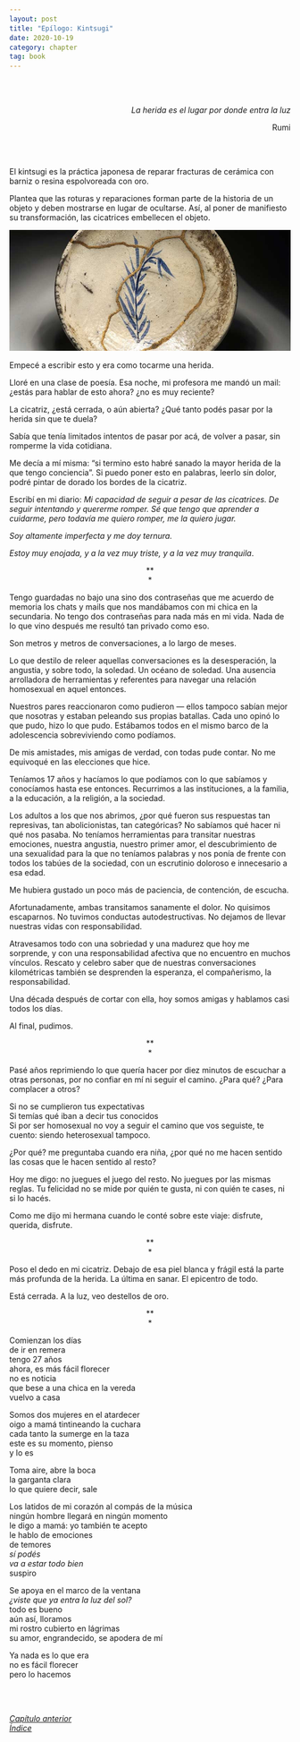```yaml
---
layout: post
title: "Epílogo: Kintsugi"
date: 2020-10-19
category: chapter
tag: book
---
```

<br>
<br>

<p style="text-align: right">
<em>La herida es el lugar por donde entra la luz</em></p>
<p style="text-align: right">
Rumi</p>
<br>
<br>

El kintsugi es la práctica japonesa de reparar fracturas de cerámica con barniz o resina espolvoreada con oro.

Plantea que las roturas y reparaciones forman parte de la historia de un objeto y deben mostrarse en lugar de ocultarse. Así, al poner de manifiesto su transformación, las cicatrices embellecen el objeto.

![image](/assets/img/image1.png)


Empecé a escribir esto y era como tocarme una herida.

Lloré en una clase de poesía. Esa noche, mi profesora me mandó un mail: ¿estás para hablar de esto ahora? ¿no es muy reciente?

La cicatriz, ¿está cerrada, o aún abierta? ¿Qué tanto podés pasar por la herida sin que te duela?

Sabía que tenía limitados intentos de pasar por acá, de volver a pasar, sin romperme la vida cotidiana.

Me decía a mí misma: “si termino esto habré sanado la mayor herida de la que tengo conciencia”. Si puedo poner esto en palabras, leerlo sin dolor, podré pintar de dorado los bordes de la cicatriz.

Escribí en mi diario: _Mi capacidad de seguir a pesar de las cicatrices. De seguir intentando y quererme romper. Sé que tengo que aprender a cuidarme, pero todavía me quiero romper, me la quiero jugar._

_Soy altamente imperfecta y me doy ternura._

_Estoy muy enojada, y a la vez muy triste, y a la vez muy tranquila_.


<p style="text-align: center;">
**<br>
*<br>
</p>


Tengo guardadas no bajo una sino dos contraseñas que me acuerdo de memoria los chats y mails que nos mandábamos con mi chica en la secundaria. No tengo dos contraseñas para nada más en mi vida. Nada de lo que vino después me resultó tan privado como eso.

Son metros y metros de conversaciones, a lo largo de meses.

Lo que destilo de releer aquellas conversaciones es la desesperación, la angustia, y sobre todo, la soledad. Un océano de soledad. Una ausencia arrolladora de herramientas y referentes para navegar una relación homosexual en aquel entonces.

Nuestros pares reaccionaron como pudieron — ellos tampoco sabían mejor que nosotras y estaban peleando sus propias batallas. Cada uno opinó lo que pudo, hizo lo que pudo. Estábamos todos en el mismo barco de la adolescencia sobreviviendo como podíamos.

De mis amistades, mis amigas de verdad, con todas pude contar. No me equivoqué en las elecciones que hice.

Teníamos 17 años y hacíamos lo que podíamos con lo que sabíamos y conocíamos hasta ese entonces. Recurrimos a las instituciones, a la familia, a la educación, a la religión, a la sociedad.

Los adultos a los que nos abrimos, ¿por qué fueron sus respuestas tan represivas, tan abolicionistas, tan categóricas? No sabíamos qué hacer ni qué nos pasaba. No teníamos herramientas para transitar nuestras emociones, nuestra angustia, nuestro primer amor, el descubrimiento de una sexualidad para la que no teníamos palabras y nos ponía de frente con todos los tabúes de la sociedad, con un escrutinio doloroso e innecesario a esa edad.

Me hubiera gustado un poco más de paciencia, de contención, de escucha.

Afortunadamente, ambas transitamos sanamente el dolor. No quisimos escaparnos. No tuvimos conductas autodestructivas. No dejamos de llevar nuestras vidas con responsabilidad.

Atravesamos todo con una sobriedad y una madurez que hoy me sorprende, y con una responsabilidad afectiva que no encuentro en muchos vínculos. Rescato y celebro saber que de nuestras conversaciones kilométricas también se desprenden la esperanza, el compañerismo, la responsabilidad.

Una década después de cortar con ella, hoy somos amigas y hablamos casi todos los días.

Al final, pudimos.

<p style="text-align: center;">
**<br>
*<br>
</p>


Pasé años reprimiendo lo que quería hacer por diez minutos de escuchar a otras personas, por no confiar en mí ni seguir el camino. ¿Para qué? ¿Para complacer a otros?

Si no se cumplieron tus expectativas<br>
Si temías qué iban a decir tus conocidos<br>
Si por ser homosexual no voy a seguir el camino que vos seguiste, te cuento: siendo heterosexual tampoco.<br>

¿Por qué? me preguntaba cuando era niña, ¿por qué no me hacen sentido las cosas que le hacen sentido al resto?

Hoy me digo: no juegues el juego del resto. No juegues por las mismas reglas. Tu felicidad no se mide por quién te gusta, ni con quién te cases, ni si lo hacés.

Como me dijo mi hermana cuando le conté sobre este viaje: disfrute, querida, disfrute.

<p style="text-align: center;">
**<br>
*<br>
</p>


Poso el dedo en mi cicatriz. Debajo de esa piel blanca y frágil está la parte más profunda de la herida. La última en sanar. El epicentro de todo.

Está cerrada. A la luz, veo destellos de oro.

<p style="text-align: center;">
**<br>
*<br>
</p>


Comienzan los días<br>
de ir en remera<br>
tengo 27 años<br>
ahora, es más fácil florecer<br>
no es noticia<br>
que bese a una chica en la vereda<br>
vuelvo a casa<br>

Somos dos mujeres en el atardecer<br>
oigo a mamá tintineando la cuchara<br>
cada tanto la sumerge en la taza<br>
este es su momento, pienso<br>
y lo es<br>

Toma aire, abre la boca<br>
la garganta clara<br>
lo que quiere decir, sale<br>

Los latidos de mi corazón al compás de la música<br>
ningún hombre llegará en ningún momento<br>
le digo a mamá: yo también te acepto<br>
le hablo de emociones<br>
de temores<br>
_sí podés<br>
va a estar todo bien_<br>
suspiro<br>

Se apoya en el marco de la ventana<br>
_¿viste que ya entra la luz del sol?_<br>
todo es bueno<br>
aún así, lloramos<br>
mi rostro cubierto en lágrimas<br>
su amor, engrandecido, se apodera de mí<br>

Ya nada es lo que era<br>
no es fácil florecer<br>
pero lo hacemos<br>


<br>
<br>

_[Capítulo anterior](https://youngdel.fi/posts/chapter/2020/10/19/capitulo-10/)_<br>
_[Índice](https://youngdel.fi/book.html)_